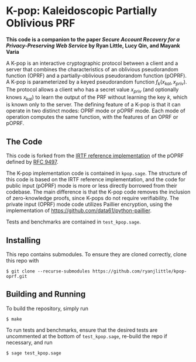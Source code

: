 # K-pop: Kaleidoscopic Partially Oblivious PRF

__This code is a companion to the paper *Secure Account Recovery for a Privacy-Preserving Web Service* by Ryan Little, Lucy Qin, and Mayank Varia__

A K-pop is an interactive cryptographic protocol between a client and a server that combines the characteristics of an oblivious pseudorandom function (OPRF) and a partially-oblivious pseudorandom function (pOPRF). A K-pop is parameterized by a keyed pseudorandom function $f_k(x_{kal}, x_{priv})$. The protocol allows a client who has a secret value $x_{priv}$ (and optionally knows $x_{kal}$) to learn the output of the PRF without learning the key $k$, which is known only to the server. The defining feature of a K-pop is that it can operate in two distinct modes: OPRF mode or pOPRF mode. Each mode of operation computes the same function, with the features of an OPRF or pOPRF.


## The Code

This code is forked from the [IRTF reference implementation](https://github.com/cfrg/draft-irtf-cfrg-voprf/tree/draft-irtf-cfrg-voprf-09
) of the pOPRF defined by [RFC 9497](https://datatracker.ietf.org/doc/rfc9497/). 

The K-pop implementation code is contained in `kpop.sage`. The structure of this code is based on the IRTF reference implementation, and the code for public input (pOPRF) mode is more or less directly borrowed from their codebase. The main difference is that the K-pop code removes the inclusion of zero-knowledge proofs, since K-pops do not require verifiability. The private input (OPRF) mode code utilizes Paillier encryption, using the implementation of https://github.com/data61/python-paillier.

Tests and benchmarks are contained in `test_kpop.sage`.

## Installing

This repo contains submodules. To ensure they are cloned correctly, clone this repo with 

```
$ git clone --recurse-submodules https://github.com/ryanjlittle/kpop-oprf.git
```

## Building and Running

To build the repository, simply run

```
$ make
```

To run tests and benchmarks, ensure that the desired tests are uncommented at the bottom of `test_kpop.sage`, re-build the repo if necessary, and run

```
$ sage test_kpop.sage
```
